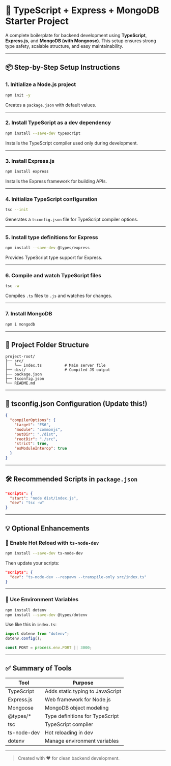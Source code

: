 # 🚀 TypeScript + Express + MongoDB Starter Project

A complete boilerplate for backend development using **TypeScript**, **Express.js**, and **MongoDB (with Mongoose)**. This setup ensures strong type safety, scalable structure, and easy maintainability.

---

## 📦 Step-by-Step Setup Instructions

### 1. Initialize a Node.js project

```bash
npm init -y
```

Creates a `package.json` with default values.

---

### 2. Install TypeScript as a dev dependency

```bash
npm install --save-dev typescript
```

Installs the TypeScript compiler used only during development.

---

### 3. Install Express.js

```bash
npm install express
```

Installs the Express framework for building APIs.

---

### 4. Initialize TypeScript configuration

```bash
tsc --init
```

Generates a `tsconfig.json` file for TypeScript compiler options.

---

### 5. Install type definitions for Express

```bash
npm install --save-dev @types/express
```

Provides TypeScript type support for Express.

---

### 6. Compile and watch TypeScript files

```bash
tsc -w
```

Compiles `.ts` files to `.js` and watches for changes.

---

### 7. Install MongoDB

```bash
npm i mongodb
```

---

## 📁 Project Folder Structure

```
project-root/
├── src/
│   └── index.ts          # Main server file
├── dist/                 # Compiled JS output
├── package.json
├── tsconfig.json
└── README.md
```

---

## 🔧 tsconfig.json Configuration (Update this!)

```json
{
  "compilerOptions": {
    "target": "ES6",
    "module": "commonjs",
    "outDir": "./dist",
    "rootDir": "./src",
    "strict": true,
    "esModuleInterop": true
  }
}
```

---

## 🛠 Recommended Scripts in `package.json`

```json
"scripts": {
  "start": "node dist/index.js",
  "dev": "tsc -w"
}
```

---

## 💡 Optional Enhancements

### 🔁 Enable Hot Reload with `ts-node-dev`

```bash
npm install --save-dev ts-node-dev
```

Then update your scripts:

```json
"scripts": {
  "dev": "ts-node-dev --respawn --transpile-only src/index.ts"
}
```

---

### 🔐 Use Environment Variables

```bash
npm install dotenv
npm install --save-dev @types/dotenv
```

Use like this in `index.ts`:

```ts
import dotenv from "dotenv";
dotenv.config();

const PORT = process.env.PORT || 3000;
```

---

## ✅ Summary of Tools

| Tool           | Purpose                             |
|----------------|-------------------------------------|
| TypeScript     | Adds static typing to JavaScript    |
| Express.js     | Web framework for Node.js           |
| Mongoose       | MongoDB object modeling             |
| @types/*       | Type definitions for TypeScript     |
| tsc            | TypeScript compiler                 |
| ts-node-dev    | Hot reloading in dev                |
| dotenv         | Manage environment variables        |

---

> Created with ❤️ for clean backend development.